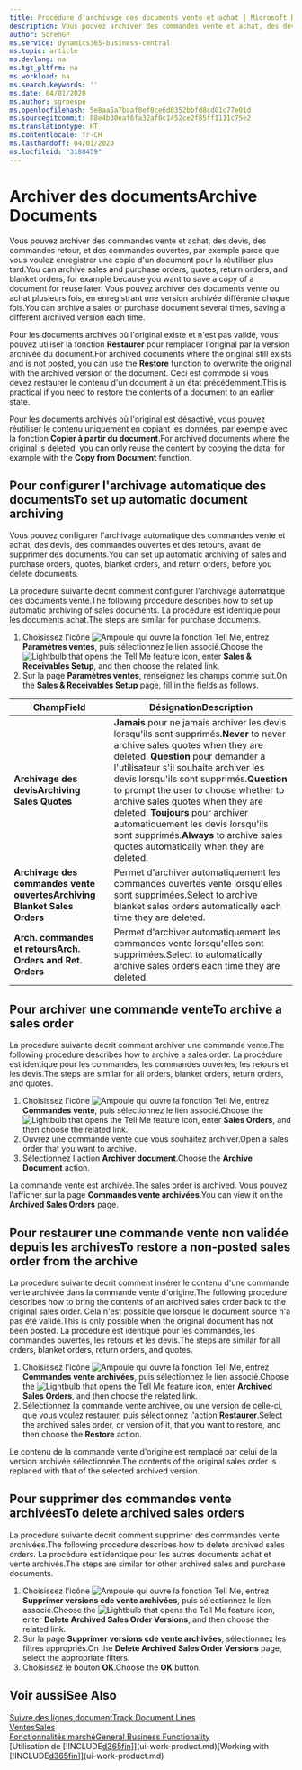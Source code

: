 ```yaml
---
title: Procédure d'archivage des documents vente et achat | Microsoft Docs
description: Vous pouvez archiver des commandes vente et achat, des devis, des retours et des commandes ouvertes, et vous pouvez utiliser le document archivé pour recréer le document d'origine.
author: SorenGP
ms.service: dynamics365-business-central
ms.topic: article
ms.devlang: na
ms.tgt_pltfrm: na
ms.workload: na
ms.search.keywords: ''
ms.date: 04/01/2020
ms.author: sgroespe
ms.openlocfilehash: 5e8aa5a7baaf8ef8ce6d0352bbfd8cd01c77e01d
ms.sourcegitcommit: 88e4b30eaf6fa32af0c1452ce2f85ff1111c75e2
ms.translationtype: HT
ms.contentlocale: fr-CH
ms.lasthandoff: 04/01/2020
ms.locfileid: "3188459"
---
```

# <a name="archive-documents"></a><span data-ttu-id="235b3-103">Archiver des documents</span><span class="sxs-lookup"><span data-stu-id="235b3-103">Archive Documents</span></span>
<span data-ttu-id="235b3-104">Vous pouvez archiver des commandes vente et achat, des devis, des commandes retour, et des commandes ouvertes, par exemple parce que vous voulez enregistrer une copie d'un document pour la réutiliser plus tard.</span><span class="sxs-lookup"><span data-stu-id="235b3-104">You can archive sales and purchase orders, quotes, return orders, and blanket orders, for example because you want to save a copy of a document for reuse later.</span></span> <span data-ttu-id="235b3-105">Vous pouvez archiver des documents vente ou achat plusieurs fois, en enregistrant une version archivée différente chaque fois.</span><span class="sxs-lookup"><span data-stu-id="235b3-105">You can archive a sales or purchase document several times, saving a different archived version each time.</span></span>

<span data-ttu-id="235b3-106">Pour les documents archivés où l'original existe et n'est pas validé, vous pouvez utiliser la fonction **Restaurer** pour remplacer l'original par la version archivée du document.</span><span class="sxs-lookup"><span data-stu-id="235b3-106">For archived documents where the original still exists and is not posted, you can use the **Restore** function to overwrite the original with the archived version of the document.</span></span> <span data-ttu-id="235b3-107">Ceci est commode si vous devez restaurer le contenu d'un document à un état précédemment.</span><span class="sxs-lookup"><span data-stu-id="235b3-107">This is practical if you need to restore the contents of a document to an earlier state.</span></span>

<span data-ttu-id="235b3-108">Pour les documents archivés où l'original est désactivé, vous pouvez réutiliser le contenu uniquement en copiant les données, par exemple avec la fonction **Copier à partir du document**.</span><span class="sxs-lookup"><span data-stu-id="235b3-108">For archived documents where the original is deleted, you can only reuse the content by copying the data, for example with the **Copy from Document** function.</span></span>   

## <a name="to-set-up-automatic-document-archiving"></a><span data-ttu-id="235b3-109">Pour configurer l'archivage automatique des documents</span><span class="sxs-lookup"><span data-stu-id="235b3-109">To set up automatic document archiving</span></span>  
<span data-ttu-id="235b3-110">Vous pouvez configurer l'archivage automatique des commandes vente et achat, des devis, des commandes ouvertes et des retours, avant de supprimer des documents.</span><span class="sxs-lookup"><span data-stu-id="235b3-110">You can set up automatic archiving of sales and purchase orders, quotes, blanket orders, and return orders, before you delete documents.</span></span>

<span data-ttu-id="235b3-111">La procédure suivante décrit comment configurer l'archivage automatique des documents vente.</span><span class="sxs-lookup"><span data-stu-id="235b3-111">The following procedure describes how to set up automatic archiving of sales documents.</span></span> <span data-ttu-id="235b3-112">La procédure est identique pour les documents achat.</span><span class="sxs-lookup"><span data-stu-id="235b3-112">The steps are similar for purchase documents.</span></span>
1.  <span data-ttu-id="235b3-113">Choisissez l'icône ![Ampoule qui ouvre la fonction Tell Me](media/ui-search/search_small.png "Dites-moi ce que vous voulez faire"), entrez **Paramètres ventes**, puis sélectionnez le lien associé.</span><span class="sxs-lookup"><span data-stu-id="235b3-113">Choose the ![Lightbulb that opens the Tell Me feature](media/ui-search/search_small.png "Tell me what you want to do") icon, enter **Sales & Receivables Setup**, and then choose the related link.</span></span>
2. <span data-ttu-id="235b3-114">Sur la page **Paramètres ventes**, renseignez les champs comme suit.</span><span class="sxs-lookup"><span data-stu-id="235b3-114">On the **Sales & Receivables Setup** page, fill in the fields as follows.</span></span>

|<span data-ttu-id="235b3-115">Champ</span><span class="sxs-lookup"><span data-stu-id="235b3-115">Field</span></span>|<span data-ttu-id="235b3-116">Désignation</span><span class="sxs-lookup"><span data-stu-id="235b3-116">Description</span></span>|
|-----|-----------|
|<span data-ttu-id="235b3-117">**Archivage des devis**</span><span class="sxs-lookup"><span data-stu-id="235b3-117">**Archiving Sales Quotes**</span></span>|<span data-ttu-id="235b3-118">**Jamais** pour ne jamais archiver les devis lorsqu'ils sont supprimés.</span><span class="sxs-lookup"><span data-stu-id="235b3-118">**Never** to never archive sales quotes when they are deleted.</span></span> <span data-ttu-id="235b3-119">**Question** pour demander à l'utilisateur s'il souhaite archiver les devis lorsqu'ils sont supprimés.</span><span class="sxs-lookup"><span data-stu-id="235b3-119">**Question** to prompt the user to choose whether to archive sales quotes when they are deleted.</span></span> <span data-ttu-id="235b3-120">**Toujours** pour archiver automatiquement les devis lorsqu'ils sont supprimés.</span><span class="sxs-lookup"><span data-stu-id="235b3-120">**Always** to archive sales quotes automatically when they are deleted.</span></span>|
|<span data-ttu-id="235b3-121">**Archivage des commandes vente ouvertes**</span><span class="sxs-lookup"><span data-stu-id="235b3-121">**Archiving Blanket Sales Orders**</span></span>|<span data-ttu-id="235b3-122">Permet d'archiver automatiquement les commandes ouvertes vente lorsqu'elles sont supprimées.</span><span class="sxs-lookup"><span data-stu-id="235b3-122">Select to archive blanket sales orders automatically each time they are deleted.</span></span>|
|<span data-ttu-id="235b3-123">**Arch. commandes et retours**</span><span class="sxs-lookup"><span data-stu-id="235b3-123">**Arch. Orders and Ret. Orders**</span></span>|<span data-ttu-id="235b3-124">Permet d'archiver automatiquement les commandes vente lorsqu'elles sont supprimées.</span><span class="sxs-lookup"><span data-stu-id="235b3-124">Select to automatically archive sales orders each time they are deleted.</span></span>|

## <a name="to-archive-a-sales-order"></a><span data-ttu-id="235b3-125">Pour archiver une commande vente</span><span class="sxs-lookup"><span data-stu-id="235b3-125">To archive a sales order</span></span>
<span data-ttu-id="235b3-126">La procédure suivante décrit comment archiver une commande vente.</span><span class="sxs-lookup"><span data-stu-id="235b3-126">The following procedure describes how to archive a sales order.</span></span> <span data-ttu-id="235b3-127">La procédure est identique pour les commandes, les commandes ouvertes, les retours et les devis.</span><span class="sxs-lookup"><span data-stu-id="235b3-127">The steps are similar for all orders, blanket orders, return orders, and quotes.</span></span>

1.  <span data-ttu-id="235b3-128">Choisissez l'icône ![Ampoule qui ouvre la fonction Tell Me](media/ui-search/search_small.png "Dites-moi ce que vous voulez faire"), entrez **Commandes vente**, puis sélectionnez le lien associé.</span><span class="sxs-lookup"><span data-stu-id="235b3-128">Choose the ![Lightbulb that opens the Tell Me feature](media/ui-search/search_small.png "Tell me what you want to do") icon, enter **Sales Orders**, and then choose the related link.</span></span>  
2.  <span data-ttu-id="235b3-129">Ouvrez une commande vente que vous souhaitez archiver.</span><span class="sxs-lookup"><span data-stu-id="235b3-129">Open a sales order that you want to archive.</span></span>  
3.  <span data-ttu-id="235b3-130">Sélectionnez l'action **Archiver document**.</span><span class="sxs-lookup"><span data-stu-id="235b3-130">Choose the **Archive Document** action.</span></span>

<span data-ttu-id="235b3-131">La commande vente est archivée.</span><span class="sxs-lookup"><span data-stu-id="235b3-131">The sales order is archived.</span></span> <span data-ttu-id="235b3-132">Vous pouvez l'afficher sur la page **Commandes vente archivées**.</span><span class="sxs-lookup"><span data-stu-id="235b3-132">You can view it on the **Archived Sales Orders** page.</span></span>

## <a name="to-restore-a-non-posted-sales-order-from-the-archive"></a><span data-ttu-id="235b3-133">Pour restaurer une commande vente non validée depuis les archives</span><span class="sxs-lookup"><span data-stu-id="235b3-133">To restore a non-posted sales order from the archive</span></span>
<span data-ttu-id="235b3-134">La procédure suivante décrit comment insérer le contenu d'une commande vente archivée dans la commande vente d'origine.</span><span class="sxs-lookup"><span data-stu-id="235b3-134">The following procedure describes how to bring the contents of an archived sales order back to the original sales order.</span></span> <span data-ttu-id="235b3-135">Cela n'est possible que lorsque le document source n'a pas été validé.</span><span class="sxs-lookup"><span data-stu-id="235b3-135">This is only possible when the original document has not been posted.</span></span> <span data-ttu-id="235b3-136">La procédure est identique pour les commandes, les commandes ouvertes, les retours et les devis.</span><span class="sxs-lookup"><span data-stu-id="235b3-136">The steps are similar for all orders, blanket orders, return orders, and quotes.</span></span>

1. <span data-ttu-id="235b3-137">Choisissez l'icône ![Ampoule qui ouvre la fonction Tell Me](media/ui-search/search_small.png "Dites-moi ce que vous voulez faire"), entrez **Commandes vente archivées**, puis sélectionnez le lien associé.</span><span class="sxs-lookup"><span data-stu-id="235b3-137">Choose the ![Lightbulb that opens the Tell Me feature](media/ui-search/search_small.png "Tell me what you want to do") icon, enter **Archived Sales Orders**, and then choose the related link.</span></span>
2. <span data-ttu-id="235b3-138">Sélectionnez la commande vente archivée, ou une version de celle-ci, que vous voulez restaurer, puis sélectionnez l'action **Restaurer**.</span><span class="sxs-lookup"><span data-stu-id="235b3-138">Select the archived sales order, or version of it, that you want to restore, and then choose the **Restore** action.</span></span>  

<span data-ttu-id="235b3-139">Le contenu de la commande vente d'origine est remplacé par celui de la version archivée sélectionnée.</span><span class="sxs-lookup"><span data-stu-id="235b3-139">The contents of the original sales order is replaced with that of the selected archived version.</span></span>

## <a name="to-delete-archived-sales-orders"></a><span data-ttu-id="235b3-140">Pour supprimer des commandes vente archivées</span><span class="sxs-lookup"><span data-stu-id="235b3-140">To delete archived sales orders</span></span>
<span data-ttu-id="235b3-141">La procédure suivante décrit comment supprimer des commandes vente archivées.</span><span class="sxs-lookup"><span data-stu-id="235b3-141">The following procedure describes how to delete archived sales orders.</span></span> <span data-ttu-id="235b3-142">La procédure est identique pour les autres documents achat et vente archivés.</span><span class="sxs-lookup"><span data-stu-id="235b3-142">The steps are similar for other archived sales and purchase documents.</span></span>

1.  <span data-ttu-id="235b3-143">Choisissez l'icône ![Ampoule qui ouvre la fonction Tell Me](media/ui-search/search_small.png "Dites-moi ce que vous voulez faire"), entrez **Supprimer versions cde vente archivées**, puis sélectionnez le lien associé.</span><span class="sxs-lookup"><span data-stu-id="235b3-143">Choose the ![Lightbulb that opens the Tell Me feature](media/ui-search/search_small.png "Tell me what you want to do") icon, enter **Delete Archived Sales Order Versions**, and then choose the related link.</span></span>  
2.  <span data-ttu-id="235b3-144">Sur la page **Supprimer versions cde vente archivées**, sélectionnez les filtres appropriés.</span><span class="sxs-lookup"><span data-stu-id="235b3-144">On the **Delete Archived Sales Order Versions** page, select the appropriate filters.</span></span>  
3.  <span data-ttu-id="235b3-145">Choisissez le bouton **OK**.</span><span class="sxs-lookup"><span data-stu-id="235b3-145">Choose the **OK** button.</span></span>

## <a name="see-also"></a><span data-ttu-id="235b3-146">Voir aussi</span><span class="sxs-lookup"><span data-stu-id="235b3-146">See Also</span></span>
[<span data-ttu-id="235b3-147">Suivre des lignes document</span><span class="sxs-lookup"><span data-stu-id="235b3-147">Track Document Lines</span></span>](across-how-to-track-document-lines.md)  
[<span data-ttu-id="235b3-148">Ventes</span><span class="sxs-lookup"><span data-stu-id="235b3-148">Sales</span></span>](sales-manage-sales.md)  
[<span data-ttu-id="235b3-149">Fonctionnalités marché</span><span class="sxs-lookup"><span data-stu-id="235b3-149">General Business Functionality</span></span>](ui-across-business-areas.md)  
<span data-ttu-id="235b3-150">[Utilisation de [!INCLUDE[d365fin](includes/d365fin_md.md)]](ui-work-product.md)</span><span class="sxs-lookup"><span data-stu-id="235b3-150">[Working with [!INCLUDE[d365fin](includes/d365fin_md.md)]](ui-work-product.md)</span></span>
